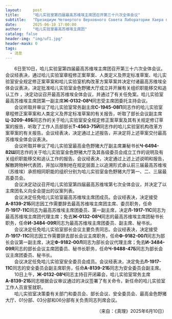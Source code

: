 ```yaml
---
layout:     post
title:      "哈儿实验室第四届最高苏维埃主席团召开第三十六次全体会议"
subtitle:   "Президиум Четвертого Верховного Совета Лаборатории Хаера провел свое тридцать шестое пленарное заседание"
date:       2025-06-10 17:00:00
author:     "哈儿实验室最高苏维埃主席团"
catalog: false
header-img: "img/uf1.jpg"
header-mask: 0
tags:
  - 消息
---
```


&emsp;&emsp;6日至10日，哈儿实验室第四届最高苏维埃主席团召开第三十六次全体会议。会议经表决，通过哈儿实验室章程修正案草案、人类定义及界定标准草案、哈儿实验室安全规定修正案草案和哈儿实验室机构改革方案草案并决定付诸最高苏维埃全体会议表决，决定批准哈儿实验室金色野猪大厅成立并开展有关组织职能移交和追认工作 ，决定动议召开最高苏维埃全体会议，并通过了有关任免案。哈儿实验室最高苏维埃主席团第一副主席**Ж-0132-08Ч**同志受主席团委托主持会议。  
&emsp;&emsp;会议听取并审议了哈儿实验室常务副主席**С-1945-08П**同志作的哈儿实验室章程修正案草案和人类定义及界定标准草案的有关报告，听取了部长会议副主席**Ц-3209-49Б**同志作的关于哈儿实验室安全规定修正案草案及其有关规定修订草案的报告，听取了工作人员部部长**Т-4563-75Й**同志作的哈儿实验室机构改革方案草案的有关报告。会议经表决，决定通过上述报告，并决定将上述草案交付最高苏维埃全体会议表决。  
&emsp;&emsp;会议听取并审议了哈儿实验室最高金色野猪大厅副主席兼秘书长**Ч-6494-82Ш**同志作的关于哈儿实验室金色野猪大厅及其各级委员会成立工作的说明及有关组织职能移交和追认工作的报告。会议经表决，决定通过上述上述说明和报告，解散跨物种代表团，并加以限制地在规定层面上以追溯形式承认前三届最高苏维埃（苏维埃）承担相同职能的组织分别为哈儿实验室金色野猪大厅第一、二、三届最高委员会。  
&emsp;&emsp;会议决定动议召开哈儿实验室第四届最高苏维埃第七次全体会议，并决定了以主席团名义向全会提出的议案列表。  
&emsp;&emsp;会议决定任免哈儿实验室最高苏维埃主席团成员。会议经表决，决定接受**А-8139-21Б**同志因工作需要辞去最高苏维埃主席团主席、委员职务，任命**Л-1917-11С**同志为最高苏维埃主席团委员、第一副主席，决定**Л-1917-11С**同志为最高苏维埃主席团代理主席；免去**Ж-0132-08Ч**同志的最高苏维埃主席团秘书长职务，任命**И-3484-09Я**同志为最高苏维埃主席团委员、副主席、秘书长。  
&emsp;&emsp;会议决定任免哈儿实验室部长会议主要负责同志。会议经表决，决定接受**Л-1917-11С**同志因工作需要辞去部长会议主席职务，任命**Ф-9182-00Л**同志为部长会议第一副主席，决定**Ф-9182-00Л**同志为部长会议代理主席；免去**И-3484-09Я**同志的部长会议主席团委员、秘书长职务，任命**Ч-9488-47Б**同志为部长会议主席团委员、秘书长。  
&emsp;&emsp;会议决定任免哈儿实验室安全委员会成员。会议经表决，决定免去**Л-1917-11С**同志的安全委员会副主席职务，任命**А-8139-21Б**同志为安全委员会副主席。  
&emsp;&emsp;10日上午，**Ж-0132-08Ч**同志主持召开闭幕会，哈儿实验室常务主席**А-8139-21Б**同志根据会议审议通过的决议签署了有关命令，新任命的哈儿实验室工作人员宣誓就职。  
&emsp;&emsp;哈儿实验室决策委有关部门和委员会、部长会议、安全委员会、最高金色野猪大厅、01分部、03分部和06分部有关负责同志列席会议。
<div style="text-align: right">（来自：《真理》2025年6月10日）</div>